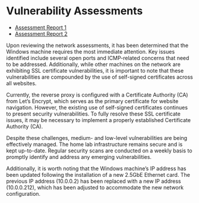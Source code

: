 # Vulnerability Assessments

- [Assessment Report 1](https://nextcloud.gahomeserver.duckdns.org/s/Ce7pmGwrXFMb7Lf/download/Home%20Lab_fwelwo.pdf)
- [Assessment Report 2](https://nextcloud.gahomeserver.duckdns.org/s/B8xeHA28E6KLrsD/download/Weekly%20scan_jdxv25.pdf)
  
Upon reviewing the network assessments, it has been determined that the Windows machine requires the most immediate attention. Key issues identified include several open ports and ICMP-related concerns that need to be addressed. Additionally, while other machines on the network are exhibiting SSL certificate vulnerabilities, it is important to note that these vulnerabilities are compounded by the use of self-signed certificates across all websites.

Currently, the reverse proxy is configured with a Certificate Authority (CA) from Let’s Encrypt, which serves as the primary certificate for website navigation. However, the existing use of self-signed certificates continues to present security vulnerabilities. To fully resolve these SSL certificate issues, it may be necessary to implement a properly established Certificate Authority (CA).

Despite these challenges, medium- and low-level vulnerabilities are being effectively managed. The home lab infrastructure remains secure and is kept up-to-date. Regular security scans are conducted on a weekly basis to promptly identify and address any emerging vulnerabilities.

Additionally, it is worth noting that the Windows machine’s IP address has been updated following the installation of a new 2.5GbE Ethernet card. The previous IP address (10.0.0.2) has been replaced with a new IP address (10.0.0.212), which has been adjusted to accommodate the new network configuration.

